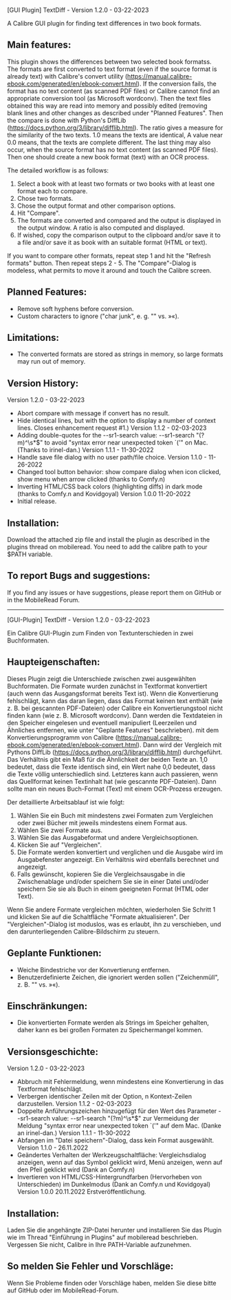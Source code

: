 [GUI Plugin] TextDiff - Version 1.2.0 - 03-22-2023

A Calibre GUI plugin for finding text differences in two book formats.

Main features:
--------------
This plugin shows the differences between two selected book formatss. 
The formats are first converted to text format (even if the source format is already text) with Calibre's convert utility (https://manual.calibre-ebook.com/generated/en/ebook-convert.html).
If the conversion fails, the format has no text content (as scanned PDF files) or Calibre cannot find an appropriate conversion tool (as Microsoft wordconv).
Then the text files obtained this way are read into memory and possibly edited (removing blank lines and other changes as described under "Planned Features".
Then the compare is done with Python's DiffLib (https://docs.python.org/3/library/difflib.html).
The ratio gives a measure for the similarity of the two texts. 1.0 means the texts are identical, A value near 0.0 means, that the texts are complete different. 
The last thing may also occur, when the source format has no text content (as scanned PDF files). Then one should create a new book format (text) with an OCR process.

The detailed workflow is as follows:
1. Select a book with at least two formats or two books with at least one format each to compare.
2. Chose two formats.
3. Chose the output format and other comparison options.
4. Hit "Compare".
5. The formats are converted and compared and the output is displayed in the output window. A ratio is also computed and displayed.
6. If wished, copy the comparison output to the clipboard and/or save it to a file and/or save it as book with an suitable format (HTML or text).

If you want to compare other formats, repeat step 1 and hit the "Refresh formats"  button. Then repeat steps 2 - 5.
The "Compare"-Dialog is modeless, what permits to move it around and touch the Calibre screen.

Planned Features:
-----------------
- Remove soft hyphens before conversion.
- Custom characters to ignore ("char junk", e. g. "" vs. »«). 

Limitations:
------------
- The converted formats are stored as strings in memory, so large formats may run out of memory. 

Version History:
----------------
Version 1.2.0 - 03-22-2023
- Abort compare with message if convert has no result.
- Hide identical lines, but with the option to display a number of context lines. Closes enhancement request #1.)
Version 1.1.2 - 02-03-2023
- Adding double-quotes for the --sr1-search value: --sr1-search "(?m)^\s*$"
  to avoid "syntax error near unexpected token \`('" on Mac. (Thanks to irinel-dan.)
Version 1.1.1 - 11-30-2022
- Handle save file dialog with no user path/file choice.
Version 1.1.0 - 11-26-2022
- Changed tool button behavior: show compare dialog when icon clicked, show menu when arrow clicked (thanks to Comfy.n)
- Inverting HTML/CSS back colors (highlighting diffs) in dark mode (thanks to Comfy.n and Kovidgoyal)
Version 1.0.0 11-20-2022
- Initial release.

Installation:
-------------
Download the attached zip file and install the plugin as described in the plugins thread on mobileread.
You need to add the calibre path to your $PATH variable.

To report Bugs and suggestions:
-------------------------------
If you find any issues or have suggestions, please report them on GitHub or in the MobileRead Forum.

---

[GUI-Plugin] TextDiff - Version 1.2.0 - 03-22-2023

Ein Calibre GUI-Plugin zum Finden von Textunterschieden in zwei Buchformaten.

Haupteigenschaften:
-------------------
Dieses Plugin zeigt die Unterschiede zwischen zwei ausgewählten Buchformaten.
Die Formate wurden zunächst in Textformat konvertiert (auch wenn das Ausgangsformat bereits Text ist).
Wenn die Konvertierung fehlschlägt, kann das daran liegen, dass das Format keinen text enthält (wie z. B. bei gescannten PDF-Dateien) oder Calibre ein Konvertierungstool nicht finden kann (wie z. B. Microsoft wordconv).
Dann werden die Textdateien in den Speicher eingelesen und eventuell manipuliert (Leerzeilen und Ähnliches entfernen, wie unter "Geplante Features" beschrieben).
mit dem Konvertierungsprogramm von Calibre (https://manual.calibre-ebook.com/generated/en/ebook-convert.html).
Dann wird der Vergleich mit Pythons DiffLib (https://docs.python.org/3/library/difflib.html) durchgeführt.
Das Verhältnis gibt ein Maß für die Ähnlichkeit der beiden Texte an. 1,0 bedeutet, dass die Texte identisch sind, ein Wert nahe 0,0 bedeutet, dass die Texte völlig unterschiedlich sind.
Letzteres kann auch passieren, wenn das Quellformat keinen Textinhalt hat (wie gescannte PDF-Dateien). Dann sollte man ein neues Buch-Format (Text) mit einem OCR-Prozess erzeugen.

Der detaillierte Arbeitsablauf ist wie folgt:
1. Wählen Sie ein Buch mit mindestens zwei Formaten zum Vergleichen oder zwei Bücher mit jeweils mindestens einem Format aus.
2. Wählen Sie zwei Formate aus.
3. Wählen Sie das Ausgabeformat und andere Vergleichsoptionen.
4. Klicken Sie auf "Vergleichen".
5. Die Formate werden konvertiert und verglichen und die Ausgabe wird im Ausgabefenster angezeigt. Ein Verhältnis wird ebenfalls berechnet und angezeigt.
6. Falls gewünscht, kopieren Sie die Vergleichsausgabe in die Zwischenablage und/oder speichern Sie sie in einer Datei und/oder speichern Sie sie als Buch in einem geeigneten Format (HTML oder Text).

Wenn Sie andere Formate vergleichen möchten, wiederholen Sie Schritt 1 und klicken Sie auf die Schaltfläche "Formate aktualisieren".
Der "Vergleichen"-Dialog ist moduslos, was es erlaubt, ihn zu verschieben, und den darunterliegenden Calibre-Bildschirm zu steuern.

Geplante Funktionen:
--------------------
- Weiche Bindestriche vor der Konvertierung entfernen.
- Benutzerdefinierte Zeichen, die ignoriert werden sollen ("Zeichenmüll", z. B. "" vs. »«).

Einschränkungen:
----------------
- Die konvertierten Formate werden als Strings im Speicher gehalten, daher kann es bei großen Formaten zu Speichermangel kommen. 

Versionsgeschichte:
-------------------
Version 1.2.0 - 03-22-2023
- Abbruch mit Fehlermeldung, wenn mindestens eine Konvertierung in das Textformat fehlschlägt.
- Verbergen identischer Zeilen mit der Option, n Kontext-Zeilen darzustellen.
Version 1.1.2 - 02-03-2023
- Doppelte Anführungszeichen hinzugefügt für den Wert des Parameter --sr1-search value: --sr1-search "(?m)^\s*$"
  zur Vermeidung der Meldung "syntax error near unexpected token \`('" auf dem Mac. (Danke an irinel-dan.)
Version 1.1.1 - 11-30-2022
- Abfangen im "Datei speichern"-Dialog, dass kein Format ausgewählt.
Version 1.1.0 - 26.11.2022
- Geändertes Verhalten der Werkzeugschaltfläche: Vergleichsdialog anzeigen, wenn auf das Symbol geklickt wird, Menü anzeigen, wenn auf den Pfeil geklickt wird (Dank an Comfy.n)
- Invertieren von HTML/CSS-Hintergrundfarben (Hervorheben von Unterschieden) im Dunkelmodus (Dank an Comfy.n und Kovidgoyal)
Version 1.0.0 20.11.2022
Erstveröffentlichung.

Installation:
-------------
Laden Sie die angehängte ZIP-Datei herunter und installieren Sie das Plugin wie im Thread "Einführung in Plugins" auf mobileread beschrieben.
Vergessen Sie nicht, Calibre in Ihre PATH-Variable aufzunehmen.

So melden Sie Fehler und Vorschläge:
------------------------------------
Wenn Sie Probleme finden oder Vorschläge haben, melden Sie diese bitte auf GitHub oder im MobileRead-Forum.
